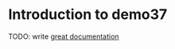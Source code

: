 # Introduction to demo37

TODO: write [great documentation](http://jacobian.org/writing/what-to-write/)

